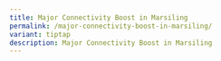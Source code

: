 ```yaml
---
title: Major Connectivity Boost in Marsiling
permalink: /major-connectivity-boost-in-marsiling/
variant: tiptap
description: Major Connectivity Boost in Marsiling
---
```

